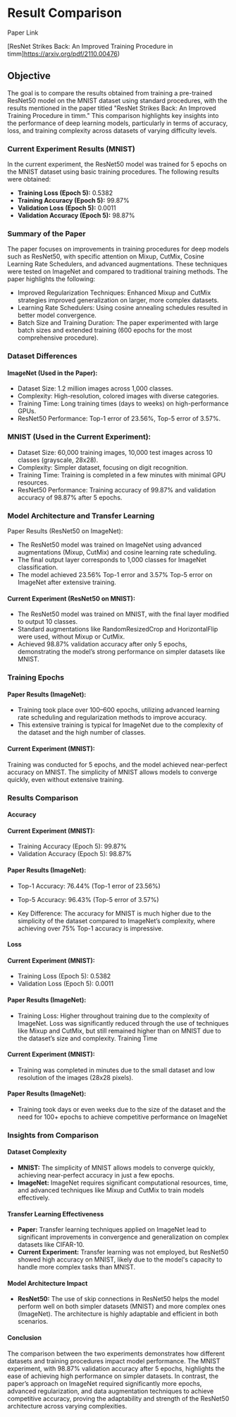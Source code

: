 # Result Comparison

Paper Link 

[ResNet Strikes Back: An Improved Training Procedure in timm]https://arxiv.org/pdf/2110.00476)

## Objective
The goal is to compare the results obtained from training a pre-trained ResNet50 model on the MNIST dataset using standard procedures, with the results mentioned in the paper titled "ResNet Strikes Back: An Improved Training Procedure in timm." This comparison highlights key insights into the performance of deep learning models, particularly in terms of accuracy, loss, and training complexity across datasets of varying difficulty levels.

### Current Experiment Results (MNIST)
In the current experiment, the ResNet50 model was trained for 5 epochs on the MNIST dataset using basic training procedures. The following results were obtained:

- **Training Loss (Epoch 5):** 0.5382
- **Training Accuracy (Epoch 5):** 99.87%
- **Validation Loss (Epoch 5):** 0.0011
- **Validation Accuracy (Epoch 5):** 98.87%

### Summary of the Paper
The paper focuses on improvements in training procedures for deep models such as ResNet50, with specific attention on Mixup, CutMix, Cosine Learning Rate Schedulers, and advanced augmentations. These techniques were tested on ImageNet and compared to traditional training methods. The paper highlights the following:

- Improved Regularization Techniques: Enhanced Mixup and CutMix strategies improved generalization on larger, more complex datasets.
- Learning Rate Schedulers: Using cosine annealing schedules resulted in better model convergence.
- Batch Size and Training Duration: The paper experimented with large batch sizes and extended training (600 epochs for the most comprehensive procedure).

### Dataset Differences
#### ImageNet (Used in the Paper):

- Dataset Size: 1.2 million images across 1,000 classes.
- Complexity: High-resolution, colored images with diverse categories.
- Training Time: Long training times (days to weeks) on high-performance GPUs.
- ResNet50 Performance: Top-1 error of 23.56%, Top-5 error of 3.57%.

### MNIST (Used in the Current Experiment):

- Dataset Size: 60,000 training images, 10,000 test images across 10 classes (grayscale, 28x28).
- Complexity: Simpler dataset, focusing on digit recognition.
- Training Time: Training is completed in a few minutes with minimal GPU resources.
- ResNet50 Performance: Training accuracy of 99.87% and validation accuracy of 98.87% after 5 epochs.

### Model Architecture and Transfer Learning
Paper Results (ResNet50 on ImageNet):

- The ResNet50 model was trained on ImageNet using advanced augmentations (Mixup, CutMix) and cosine learning rate scheduling.
- The final output layer corresponds to 1,000 classes for ImageNet classification.
- The model achieved 23.56% Top-1 error and 3.57% Top-5 error on ImageNet after extensive training.

#### Current Experiment (ResNet50 on MNIST):

- The ResNet50 model was trained on MNIST, with the final layer modified to output 10 classes.
- Standard augmentations like RandomResizedCrop and HorizontalFlip were used, without Mixup or CutMix.
- Achieved 98.87% validation accuracy after only 5 epochs, demonstrating the model’s strong performance on simpler datasets like MNIST.

### Training Epochs
#### Paper Results (ImageNet):

- Training took place over 100–600 epochs, utilizing advanced learning rate scheduling and regularization methods to improve accuracy.
- This extensive training is typical for ImageNet due to the complexity of the dataset and the high number of classes.

#### Current Experiment (MNIST):

Training was conducted for 5 epochs, and the model achieved near-perfect accuracy on MNIST.
The simplicity of MNIST allows models to converge quickly, even without extensive training.

### Results Comparison
#### Accuracy
#### Current Experiment (MNIST):

- Training Accuracy (Epoch 5): 99.87%
- Validation Accuracy (Epoch 5): 98.87%
#### Paper Results (ImageNet):

- Top-1 Accuracy: 76.44% (Top-1 error of 23.56%)

- Top-5 Accuracy: 96.43% (Top-5 error of 3.57%)

- Key Difference: The accuracy for MNIST is much higher due to the simplicity of the dataset compared to ImageNet’s complexity, where achieving over 75% Top-1 accuracy is impressive.

#### Loss
#### Current Experiment (MNIST):

- Training Loss (Epoch 5): 0.5382
- Validation Loss (Epoch 5): 0.0011
#### Paper Results (ImageNet):

- Training Loss: Higher throughout training due to the complexity of ImageNet.
Loss was significantly reduced through the use of techniques like Mixup and CutMix, but still remained higher than on MNIST due to the dataset’s size and complexity.
Training Time
#### Current Experiment (MNIST):

- Training was completed in minutes due to the small dataset and low resolution of the images (28x28 pixels).
#### Paper Results (ImageNet):

- Training took days or even weeks due to the size of the dataset and the need for 100+ epochs to achieve competitive performance on ImageNet

### Insights from Comparison
#### Dataset Complexity
- **MNIST:** The simplicity of MNIST allows models to converge quickly, achieving near-perfect accuracy in just a few epochs.
- **ImageNet:** ImageNet requires significant computational resources, time, and advanced techniques like Mixup and CutMix to train models effectively.
#### Transfer Learning Effectiveness
- **Paper:** Transfer learning techniques applied on ImageNet lead to significant improvements in convergence and generalization on complex datasets like CIFAR-10.
- **Current Experiment:** Transfer learning was not employed, but ResNet50 showed high accuracy on MNIST, likely due to the model's capacity to handle more complex tasks than MNIST.
#### Model Architecture Impact
- **ResNet50:** The use of skip connections in ResNet50 helps the model perform well on both simpler datasets (MNIST) and more complex ones (ImageNet). The architecture is highly adaptable and efficient in both scenarios.

#### Conclusion
The comparison between the two experiments demonstrates how different datasets and training procedures impact model performance. The MNIST experiment, with 98.87% validation accuracy after 5 epochs, highlights the ease of achieving high performance on simpler datasets. In contrast, the paper’s approach on ImageNet required significantly more epochs, advanced regularization, and data augmentation techniques to achieve competitive accuracy, proving the adaptability and strength of the ResNet50 architecture across varying complexities.
